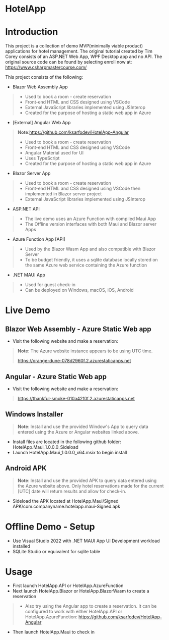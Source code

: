 # HotelApp

# Introduction
This project is a collection of demo MVP(minimally viable product) applications for hotel management.
The original tutorial created by Tim Corey consists of an ASP.NET Web App, WPF Desktop app and no API. 
The original source code can be found by selecting enroll now at: https://www.csharpmastercourse.com/

This project consists of the following:
* Blazor Web Assembly App
> * Used to book a room - create reservation
> * Front-end HTML and CSS designed using VSCode
> * External JavaScript libraries implemented using JSInterop
> * Created for the purpose of hosting a static web app in Azure
* [External] Angular Web App
>**Note**:https://github.com/ksarfodev/HotelApp-Angular
> * Used to book a room - create reservation
> * Front-end HTML and CSS designed using VSCode 
> * Angular Material used for UI
> * Uses TypeScript 
> * Created for the purpose of hosting a static web app in Azure
* Blazor Server App
> * Used to book a room - create reservation
> * Front-end HTML and CSS designed using VSCode then implemented in Blazor server project
> * External JavaScript libraries implemented using JSInterop
* ASP.NET API 
> * The live demo uses an Azure Function with compiled Maui App
> * The Offline version interfaces with both Maui and Blazor server Apps
* Azure Function App [API] 
> * Used by the Blazor Wasm App and also compatible with Blazor Server
> * To be budget friendly, it uses a sqlite database locally stored on the same Azure web service containing the Azure function
* .NET MAUI App
> * Used for guest check-in 
> * Can be deployed on Windows, macOS, iOS, Android

# Live Demo
## Blazor Web Assembly - Azure Static Web app
* Visit the following website and make a reservation:
>**Note**: The Azure website instance appears to be using UTC time.
>
> https://orange-dune-078d2960f.2.azurestaticapps.net

## Angular - Azure Static Web app
* Visit the following website and make a reservation:
>
> https://thankful-smoke-010a42f0f.2.azurestaticapps.net

## Windows Installer
>**Note**: Install and use the provided Window's App to query data entered using the Azure or Angular websites linked above.
* Install files are located in the following github folder: HotelApp.Maui_1.0.0.0_Sideload
* Launch HotelApp.Maui_1.0.0.0_x64.msix to begin install

## Android APK
>**Note**: Install and use the provided APK to query data entered using the Azure website above.
Only hotel reservations made for the current [UTC] date will return results and allow for check-in.
* Sideload the APK located at HotelApp.Maui/Signed APK/com.companyname.hotelapp.maui-Signed.apk

# Offline Demo - Setup
* Use Visual Studio 2022 with .NET MAUI App UI Development workload installed
* SQLite Studio or equivalent for sqlite table

# Usage
* First launch HotelApp.API or HotelApp.AzureFunction
* Next launch HotelApp.Blazor or HotelApp.BlazorWasm to create a reservation
> * Also try using the Angular app to create a reservation. It can be configured to work with either HotelApp.API or HotelApp.AzureFunction: https://github.com/ksarfodev/HotelApp-Angular
* Then launch HotelApp.Maui to check in



